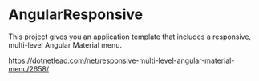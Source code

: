 # AngularResponsive
This project gives you an application template that includes a responsive, multi-level Angular Material menu.

https://dotnetlead.com/net/responsive-multi-level-angular-material-menu/2658/
